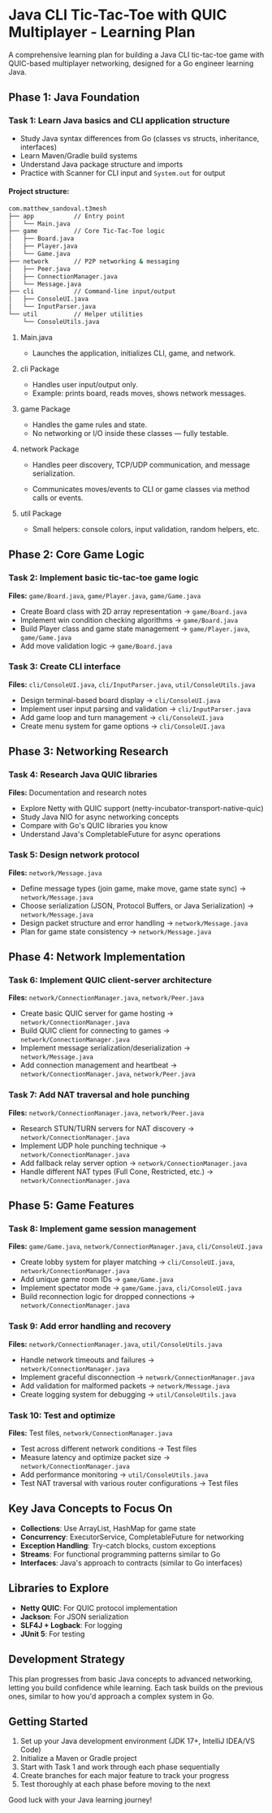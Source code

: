 # Java CLI Tic-Tac-Toe with QUIC Multiplayer - Learning Plan

A comprehensive learning plan for building a Java CLI tic-tac-toe game with QUIC-based multiplayer networking, designed for a Go engineer learning Java.

## Phase 1: Java Foundation

### Task 1: Learn Java basics and CLI application structure
- Study Java syntax differences from Go (classes vs structs, inheritance, interfaces)
- Learn Maven/Gradle build systems
- Understand Java package structure and imports
- Practice with Scanner for CLI input and `System.out` for output

#### Project structure:
``` bash 
com.matthew_sandoval.t3mesh
├── app           // Entry point
│   └── Main.java
├── game          // Core Tic-Tac-Toe logic
│   ├── Board.java
│   ├── Player.java
│   └── Game.java
├── network       // P2P networking & messaging
│   ├── Peer.java
│   ├── ConnectionManager.java
│   └── Message.java
├── cli           // Command-line input/output
│   ├── ConsoleUI.java
│   └── InputParser.java
└── util          // Helper utilities
    └── ConsoleUtils.java
```

1. Main.java

    - Launches the application, initializes CLI, game, and network.

2. cli Package

    - Handles user input/output only.
    - Example: prints board, reads moves, shows network messages.

3. game Package

    - Handles the game rules and state.
    - No networking or I/O inside these classes — fully testable.

4. network Package

    - Handles peer discovery, TCP/UDP communication, and message serialization.

    - Communicates moves/events to CLI or game classes via method calls or events.

5. util Package

    - Small helpers: console colors, input validation, random helpers, etc.

## Phase 2: Core Game Logic

### Task 2: Implement basic tic-tac-toe game logic
**Files:** `game/Board.java`, `game/Player.java`, `game/Game.java`
- Create Board class with 2D array representation → `game/Board.java`
- Implement win condition checking algorithms → `game/Board.java`
- Build Player class and game state management → `game/Player.java`, `game/Game.java`
- Add move validation logic → `game/Board.java`

### Task 3: Create CLI interface
**Files:** `cli/ConsoleUI.java`, `cli/InputParser.java`, `util/ConsoleUtils.java`
- Design terminal-based board display → `cli/ConsoleUI.java`
- Implement user input parsing and validation → `cli/InputParser.java`
- Add game loop and turn management → `cli/ConsoleUI.java`
- Create menu system for game options → `cli/ConsoleUI.java`

## Phase 3: Networking Research

### Task 4: Research Java QUIC libraries
**Files:** Documentation and research notes
- Explore Netty with QUIC support (netty-incubator-transport-native-quic)
- Study Java NIO for async networking concepts
- Compare with Go's QUIC libraries you know
- Understand Java's CompletableFuture for async operations

### Task 5: Design network protocol
**Files:** `network/Message.java`
- Define message types (join game, make move, game state sync) → `network/Message.java`
- Choose serialization (JSON, Protocol Buffers, or Java Serialization) → `network/Message.java`
- Design packet structure and error handling → `network/Message.java`
- Plan for game state consistency → `network/Message.java`

## Phase 4: Network Implementation

### Task 6: Implement QUIC client-server architecture
**Files:** `network/ConnectionManager.java`, `network/Peer.java`
- Create basic QUIC server for game hosting → `network/ConnectionManager.java`
- Build QUIC client for connecting to games → `network/ConnectionManager.java`
- Implement message serialization/deserialization → `network/Message.java`
- Add connection management and heartbeat → `network/ConnectionManager.java`, `network/Peer.java`

### Task 7: Add NAT traversal and hole punching
**Files:** `network/ConnectionManager.java`, `network/Peer.java`
- Research STUN/TURN servers for NAT discovery → `network/ConnectionManager.java`
- Implement UDP hole punching technique → `network/ConnectionManager.java`
- Add fallback relay server option → `network/ConnectionManager.java`
- Handle different NAT types (Full Cone, Restricted, etc.) → `network/ConnectionManager.java`

## Phase 5: Game Features

### Task 8: Implement game session management
**Files:** `game/Game.java`, `network/ConnectionManager.java`, `cli/ConsoleUI.java`
- Create lobby system for player matching → `cli/ConsoleUI.java`, `network/ConnectionManager.java`
- Add unique game room IDs → `game/Game.java`
- Implement spectator mode → `game/Game.java`, `cli/ConsoleUI.java`
- Build reconnection logic for dropped connections → `network/ConnectionManager.java`

### Task 9: Add error handling and recovery
**Files:** `network/ConnectionManager.java`, `util/ConsoleUtils.java`
- Handle network timeouts and failures → `network/ConnectionManager.java`
- Implement graceful disconnection → `network/ConnectionManager.java`
- Add validation for malformed packets → `network/Message.java`
- Create logging system for debugging → `util/ConsoleUtils.java`

### Task 10: Test and optimize
**Files:** Test files, `network/ConnectionManager.java`
- Test across different network conditions → Test files
- Measure latency and optimize packet size → `network/ConnectionManager.java`
- Add performance monitoring → `util/ConsoleUtils.java`
- Test NAT traversal with various router configurations → Test files

## Key Java Concepts to Focus On

- **Collections**: Use ArrayList, HashMap for game state
- **Concurrency**: ExecutorService, CompletableFuture for networking
- **Exception Handling**: Try-catch blocks, custom exceptions
- **Streams**: For functional programming patterns similar to Go
- **Interfaces**: Java's approach to contracts (similar to Go interfaces)

## Libraries to Explore

- **Netty QUIC**: For QUIC protocol implementation
- **Jackson**: For JSON serialization
- **SLF4J + Logback**: For logging
- **JUnit 5**: For testing

## Development Strategy

This plan progresses from basic Java concepts to advanced networking, letting you build confidence while learning. Each task builds on the previous ones, similar to how you'd approach a complex system in Go.

## Getting Started

1. Set up your Java development environment (JDK 17+, IntelliJ IDEA/VS Code)
2. Initialize a Maven or Gradle project
3. Start with Task 1 and work through each phase sequentially
4. Create branches for each major feature to track your progress
5. Test thoroughly at each phase before moving to the next

Good luck with your Java learning journey!